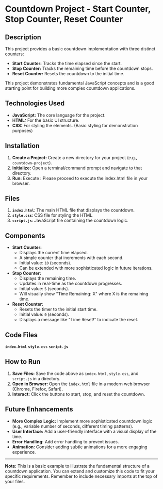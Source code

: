 # Countdown Project - Start Counter, Stop Counter, Reset Counter

## Description

This project provides a basic countdown implementation with three distinct counters:

*   **Start Counter:** Tracks the time elapsed since the start.
*   **Stop Counter:**  Tracks the remaining time before the countdown stops.
*   **Reset Counter:**  Resets the countdown to the initial time.

This project demonstrates fundamental JavaScript concepts and is a good starting point for building more complex 
countdown applications.

## Technologies Used

*   **JavaScript:** The core language for the project.
*   **HTML:**  For the basic UI structure.
*   **CSS:**  For styling the elements.  (Basic styling for demonstration purposes)

## Installation

1.  **Create a Project:** Create a new directory for your project (e.g., `countdown-project`).
2.  **Initialize:** Open a terminal/command prompt and navigate to that directory.
3.  **Run:** Execute :
      Please proceed to execute the index.html file in your browser.

## Files

1.  **`index.html`**:  The main HTML file that displays the countdown.
2.  **`style.css`**:  CSS file for styling the HTML.
3.  **`script.js`**:  JavaScript file containing the countdown logic.

## Components

*   **Start Counter:**
    *   Displays the current time elapsed.
    *   A simple counter that increments with each second.
    *   Initial value: `10` (seconds).
    *   Can be extended with more sophisticated logic in future iterations.
*   **Stop Counter:**
    *   Displays the remaining time.
    *   Updates in real-time as the countdown progresses.
    *   Initial value: `5` (seconds).
    *   Will visually show "Time Remaining: X" where X is the remaining time.
*   **Reset Counter:**
    *   Resets the timer to the initial start time.
    *   Initial value: `0` (seconds).
    *   Displays a message like "Time Reset!" to indicate the reset.

## Code Files

**`index.html`**
**`style.css`**
**`script.js`**

## How to Run

1.  **Save Files:** Save the code above as `index.html`, `style.css`, and `script.js` in a directory.
2.  **Open in Browser:** Open the `index.html` file in a modern web browser (Chrome, Firefox, Safari).
3.  **Interact:**  Click the buttons to start, stop, and reset the countdown.

## Future Enhancements

*   **More Complex Logic:** Implement more sophisticated countdown logic (e.g., variable number of seconds, 
different timing patterns).
*   **User Interface:**  Add a user-friendly interface with a visual display of the time.
*   **Error Handling:** Add error handling to prevent issues.
*   **Animation:**  Consider adding subtle animations for a more engaging experience.

---

**Note:** This is a basic example to illustrate the fundamental structure of a countdown application.  You can 
extend and customize this code to fit your specific requirements.  Remember to include necessary imports at the 
top of your files.
